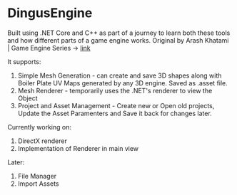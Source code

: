 # DingusEngine
Built using .NET Core and C++ as part of a journey to learn both these tools and how different parts of a game engine works. 
Original by Arash Khatami | Game Engine Series -> [link](https://www.youtube.com/watch?v=hRL56gXqj-4&list=PLU2nPsAdxKWQYxkmQ3TdbLsyc1l2j25XM&index=1&pp=iAQB)

It supports:
1. Simple Mesh Generation - can create and save 3D shapes along with Boiler Plate UV Maps generated by any 3D engine. Saved as .asset file.
2. Mesh Renderer - temporarily uses the .NET's renderer to view the Object
3. Project and Asset Management - Create new or Open old projects, Update the Asset Paramenters and Save it back for changes later.

Currently working on:
1. DirectX renderer
2. Implementation of Renderer in main view

Later:
1. File Manager
2. Import Assets
